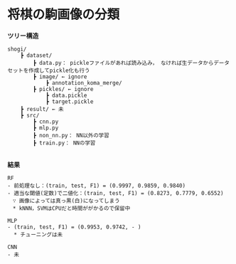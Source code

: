 # 将棋の駒画像の分類

**ツリー構造**

	shogi/  
		┣ dataset/
			┣ data.py： pickleファイルがあれば読み込み， なければ生データからデータセットを作成してpickle化も行う
			┣ image/ ← ignore
				┣ annotation_koma_merge/  
			┣ pickles/ ← ignore
				┣ data.pickle
				┣ target.pickle  
		┣ result/ ← 未
		┣ src/  
			┣ cnn.py  
			┣ mlp.py  
			┣ non_nn.py： NN以外の学習  
			┣ train.py： NNの学習  
	　　

**結果**

	RF
	- 前処理なし：(train, test, F1) = (0.9997, 0.9859, 0.9840)
	- 適当な閾値(定数)で二値化：(train, test, F1) = (0.8273, 0.7779, 0.6552)  
	　∵ 画像によっては真っ黒(白)になってしまう
	　* kNNN，SVMはCPUだと時間ががかるので保留中

	MLP
	- (train, test, F1) = (0.9953, 0.9742, - )  
	  * チューニングは未

	CNN
	- 未
